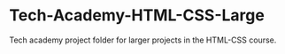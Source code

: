 # Tech-Academy-HTML-CSS-Large
Tech academy project folder for larger projects in the HTML-CSS course.
